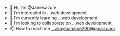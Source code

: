 - 👋 Hi, I’m @Jamesazure
- 👀 I’m interested in ...web development
- 🌱 I’m currently learning ...web development 
- 💞️ I’m looking to collaborate on ...web development 
- 📫 How to reach me ...akayibaazure200@gmail.com

<!---
Jamesazure/Jamesazure is a ✨ special ✨ repository because its `README.md` (this file) appears on your GitHub profile.
You can click the Preview link to take a look at your changes.
--->
